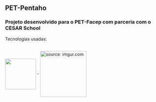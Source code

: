 ## PET-Pentaho
### Projeto desenvolvido para o PET-Facep com parceria com o CESAR School

Tecnologias usadas:

<div style="display: inline_block"><br>
<img align="center"  height="100" width="100" src="https://cdn.jsdelivr.net/gh/devicons/devicon/icons/python/python-original.svg"/>
-
<img align="center"  height="150" width="150" src="https://i.imgur.com/Ko865kR.png" title="source: imgur.com"/>
